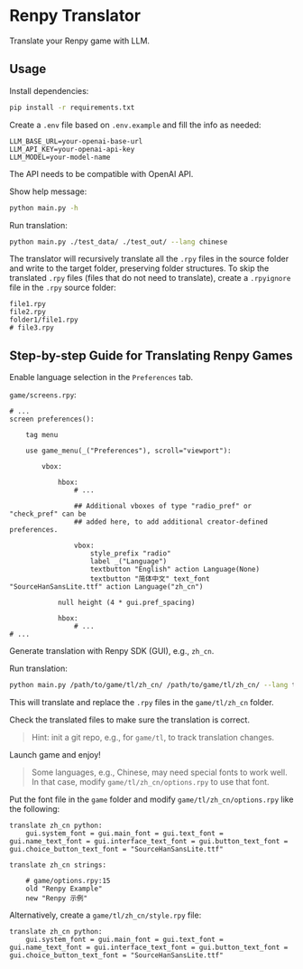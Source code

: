 # Renpy Translator

Translate your Renpy game with LLM.

## Usage

Install dependencies:

```bash
pip install -r requirements.txt
```

Create a `.env` file based on `.env.example` and fill the info as needed:

```dotenv
LLM_BASE_URL=your-openai-base-url
LLM_API_KEY=your-openai-api-key
LLM_MODEL=your-model-name
```

The API needs to be compatible with OpenAI API.

Show help message:

```bash
python main.py -h
```

Run translation:

```bash
python main.py ./test_data/ ./test_out/ --lang chinese
```

The translator will recursively translate all the `.rpy` files in the source folder and write to the target folder,
preserving folder structures.
To skip the translated `.rpy` files (files that do not need to translate), create a `.rpyignore` file in the `.rpy`
source folder:

```gitignore
file1.rpy
file2.rpy
folder1/file1.rpy
# file3.rpy
```

## Step-by-step Guide for Translating Renpy Games

Enable language selection in the `Preferences` tab.

`game/screens.rpy`:

```renpy
# ...
screen preferences():

    tag menu

    use game_menu(_("Preferences"), scroll="viewport"):

        vbox:

            hbox:
                # ...

                ## Additional vboxes of type "radio_pref" or "check_pref" can be
                ## added here, to add additional creator-defined preferences.

                vbox:
                    style_prefix "radio"
                    label _("Language")
                    textbutton "English" action Language(None)
                    textbutton "简体中文" text_font "SourceHanSansLite.ttf" action Language("zh_cn")

            null height (4 * gui.pref_spacing)

            hbox:
                # ...
# ...
```

Generate translation with Renpy SDK (GUI), e.g., `zh_cn`.

Run translation:

```bash
python main.py /path/to/game/tl/zh_cn/ /path/to/game/tl/zh_cn/ --lang target_language
```

This will translate and replace the `.rpy` files in the `game/tl/zh_cn` folder.

Check the translated files to make sure the translation is correct.

> Hint: init a git repo, e.g., for `game/tl`, to track translation changes.

Launch game and enjoy!

> Some languages, e.g., Chinese, may need special fonts to work well.
> In that case, modify `game/tl/zh_cn/options.rpy` to use that font.

Put the font file in the `game` folder and modify `game/tl/zh_cn/options.rpy` like the following:

```renpy
translate zh_cn python:
    gui.system_font = gui.main_font = gui.text_font = gui.name_text_font = gui.interface_text_font = gui.button_text_font = gui.choice_button_text_font = "SourceHanSansLite.ttf"

translate zh_cn strings:

    # game/options.rpy:15
    old "Renpy Example"
    new "Renpy 示例"
```

Alternatively, create a `game/tl/zh_cn/style.rpy` file:

```renpy
translate zh_cn python:
    gui.system_font = gui.main_font = gui.text_font = gui.name_text_font = gui.interface_text_font = gui.button_text_font = gui.choice_button_text_font = "SourceHanSansLite.ttf"
```
